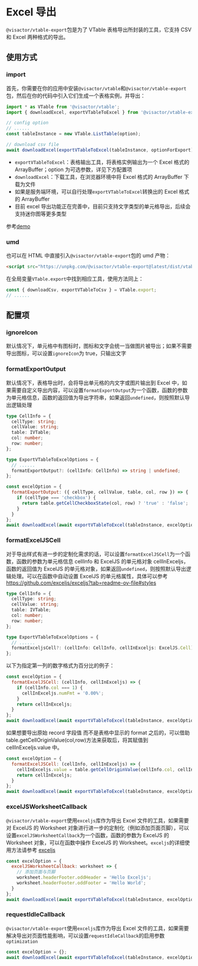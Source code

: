 # Excel 导出

`@visactor/vtable-export`包是为了 VTable 表格导出所封装的工具，它支持 CSV 和 Excel 两种格式的导出。

## 使用方式

### import

首先，你需要在你的应用中安装`@visactor/vtable`和`@visactor/vtable-export`包，然后在你的代码中引入它们生成一个表格实例，并导出：

```js
import * as VTable from '@visactor/vtable';
import { downloadExcel, exportVTableToExcel } from '@visactor/vtable-export';

// config option
// ......
const tableInstance = new VTable.ListTable(option);

// download csv file
await downloadExcel(exportVTableToExcel(tableInstance, optionForExport), 'export-csv');
```

- `exportVTableToExcel`：表格输出工具，将表格实例输出为一个 Excel 格式的 ArrayBuffer；option 为可选参数，详见下方配置项
- `downloadExcel`：下载工具，在浏览器环境中将 Excel 格式的 ArrayBuffer 下载为文件
- 如果是服务端环境，可以自行处理`exportVTableToExcel`转换出的 Excel 格式的 ArrayBuffer
- 目前 excel 导出功能正在完善中，目前只支持文字类型的单元格导出，后续会支持迷你图等更多类型

参考[demo](../../demo/export/table-export)

### umd

也可以在 HTML 中直接引入`@visactor/vtable-export`包的 umd 产物：

```html
<script src="https://unpkg.com/@visactor/vtable-export@latest/dist/vtable-export.js"></script>
```

在全局变量`VTable.export`中找到相应工具，使用方法同上：

```js
const { downloadCsv, exportVTableToCsv } = VTable.export;
// ......
```

## 配置项

### ignoreIcon

默认情况下，单元格中有图标时，图标和文字会统一当做图片被导出；如果不需要导出图标，可以设置`ignoreIcon`为 true，只输出文字

### formatExportOutput

默认情况下，表格导出时，会将导出单元格的内文字或图片输出到 Excel 中，如果需要自定义导出内容，可以设置`formatExportOutput`为一个函数，函数的参数为单元格信息，函数的返回值为导出字符串，如果返回`undefined`，则按照默认导出逻辑处理

```ts
type CellInfo = {
  cellType: string;
  cellValue: string;
  table: IVTable;
  col: number;
  row: number;
};

type ExportVTableToExcelOptions = {
  // ......
  formatExportOutput?: (cellInfo: CellInfo) => string | undefined;
};
```

```js
const excelOption = {
  formatExportOutput: ({ cellType, cellValue, table, col, row }) => {
    if (cellType === 'checkbox') {
      return table.getCellCheckboxState(col, row) ? 'true' : 'false';
    }
  }
};
await downloadExcel(await exportVTableToExcel(tableInstance, excelOption));
```

### formatExcelJSCell

对于导出样式有进一步的定制化需求的话，可以设置`formatExcelJSCell`为一个函数，函数的参数为单元格信息 cellInfo 和 ExcelJS 的单元格对象 cellInExceljs，函数的返回值为 ExcelJS 的单元格对象，如果返回`undefined`，则按照默认导出逻辑处理。可以在函数中自动设置 ExcelJS 的单元格属性，具体可以参考 https://github.com/exceljs/exceljs?tab=readme-ov-file#styles

```ts
type CellInfo = {
  cellType: string;
  cellValue: string;
  table: IVTable;
  col: number;
  row: number;
};

type ExportVTableToExcelOptions = {
  // ......
  formatExceljsCell?: (cellInfo: CellInfo, cellInExceljs: ExcelJS.Cell) => ExcelJS.Cell;
};
```

以下为指定第一列的数字格式为百分比的例子：

```js
const excelOption = {
  formatExcelJSCell: (cellInfo, cellInExceljs) => {
    if (cellInfo.col === 1) {
      cellInExceljs.numFmt = '0.00%';
    }
    return cellInExceljs;
  }
};
await downloadExcel(await exportVTableToExcel(tableInstance, excelOption));
```

如果想要导出原始 record 字段值 而不是表格中显示的 format 之后的，可以借助 table.getCellOriginValue(col,row)方法来获取后，将其赋值到 cellInExceljs.value 中。

```js
const excelOption = {
  formatExcelJSCell: (cellInfo, cellInExceljs) => {
    cellInExceljs.value = table.getCellOriginValue(cellInfo.col, cellInfo.row);
    return cellInExceljs;
  }
};
await downloadExcel(await exportVTableToExcel(tableInstance, excelOption));
```

### excelJSWorksheetCallback

`@visactor/vtable-export`使用`exceljs`库作为导出 Excel 文件的工具，如果需要对 ExcelJS 的 Worksheet 对象进行进一步的定制化（例如添加页面页脚），可以设置`excelJSWorksheetCallback`为一个函数，函数的参数为 ExcelJS 的 Worksheet 对象，可以在函数中操作 ExcelJS 的 Worksheet。`exceljs`的详细使用方法请参考 [exceljs](https://github.com/exceljs/exceljs/blob/master/README.md)

```js
const excelOption = {
  excelJSWorksheetCallback: worksheet => {
    // 添加页面与页脚
    worksheet.headerFooter.oddHeader = 'Hello Exceljs';
    worksheet.headerFooter.oddFooter = 'Hello World';
  }
};
await downloadExcel(await exportVTableToExcel(tableInstance, excelOption));
```

### requestIdleCallback

`@visactor/vtable-export`使用`exceljs`库作为导出 Excel 文件的工具，如果需要解决导出对页面性能影响，可以设置`requestIdleCallback`的启用参数`optimization`

```js
const excelOption = {};
await downloadExcel(await exportVTableToExcel(tableInstance, excelOption， true));
```
